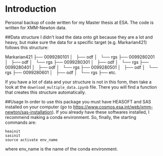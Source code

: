 # Introduction
Personal backup of code written for my Master thesis at ESA. The code is written for XMM-Newton data.

##Data structure 
I didn't load the data onto git because they are a lot and heavy, but make sure the data for a specific target (e.g. Markarian421) follows
this structure:

Markarian421
├── 0099280101
│   ├── odf
│   └── rgs
├── 0099280201
│   ├── odf
│   └── rgs
├── 0099280301
│   ├── odf
│   └── rgs
├── 0099280401
│   ├── odf
│   └── rgs
├── 0099280501
│   ├── odf
│   └── rgs
├── 0099280601
│   ├── odf
│   └── rgs
├── etc.

If you have a lot of data and your structure is not in this form, then take a look at the `download_multiple_data.ipynb` file. 
There you will find a function that creates this structure automatically. 

##Usage
In order to use this package you must have HEASOFT and SAS installed on your computer (go to https://www.cosmos.esa.int/web/xmm-newton/sas-installation).
If you already have these softwares installed, I recommend making a conda environment. So, finally, the starting commands are:
```
heainit
sasinit
source activate env_name

```
where env_name is the name of the conda environment.
